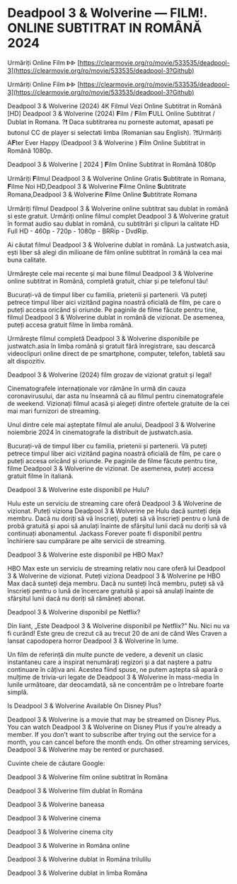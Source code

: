# Deadpool 3 & Wolverine — FILM!. ONLINE SUBTITRAT IN ROMÂNĂ 2024

Urmăriți Online Film ᐈᐈ [https://clearmovie.org/ro/movie/533535/deadpool-3](https://clearmovie.org/ro/movie/533535/deadpool-3?Github)

Urmăriți Online Film ᐈᐈ [https://clearmovie.org/ro/movie/533535/deadpool-3](https://clearmovie.org/ro/movie/533535/deadpool-3?Github)

Deadpool 3 & Wolverine (2024) 4K Filmul Vezi Online Subtitrat in Română [HD]
Deadpool 3 & Wolverine (2024) 𝐅ilm / 𝐅ilm 𝐅ULL Online Subtitrat / Dublat in Romana. ?❗️️ Daca subtitrarea nu porneste automat, apasati pe butonul CC de player si selectati limba (Romanian sau English). ?❗️️Urmăriți A𝐅ter Ever Happy (Deadpool 3 & Wolverine ) 𝐅ilm Online Subtitrat in Română 1080p.

Deadpool 3 & Wolverine [ 2024 ] 𝐅ilm Online Subtitrat in Română 1080p

Urmăriți 𝐅ilmul Deadpool 3 & Wolverine Online Gratis 𝐒ubtitrate in Romana, 𝐅ilme Noi HD,Deadpool 3 & Wolverine 𝐅ilme Online 𝐒ubtitrate Romana,Deadpool 3 & Wolverine 𝐅ilme Online 𝐒ubtitrate Romana

Urmăriți filmul Deadpool 3 & Wolverine online subtitrat sau dublat in română si este gratuit. Urmăriți online filmul complet Deadpool 3 & Wolverine gratuit în format audio sau dublat in română, cu subtitrări și clipuri la calitate HD Full HD - 460p - 720p - 1080p - BRRip - DvdRip.

Ai căutat filmul Deadpool 3 & Wolverine dublat in română. La justwatch.asia, ești liber să alegi din milioane de film online subtitrat în română la cea mai buna calitate.

Urmărește cele mai recente și mai bune filmul Deadpool 3 & Wolverine online subtitrat in Română, completă gratuit, chiar și pe telefonul tău!

Bucurați-vă de timpul liber cu familia, prietenii și partenerii. Vă puteți petrece timpul liber aici vizitând pagina noastră oficială de film, pe care o puteți accesa oricând și oriunde. Pe paginile de filme făcute pentru tine, filmul Deadpool 3 & Wolverine dublat in română de vizionat. De asemenea, puteți accesa gratuit filme în limba română.

Urmărește filmul completă Deadpool 3 & Wolverine disponibile pe justwatch.asia în limba română și gratuit fără înregistrare, sau descarcă videoclipuri online direct de pe smartphone, computer, telefon, tabletă sau alt dispozitiv.

Deadpool 3 & Wolverine (2024) film grozav de vizionat gratuit și legal!

Cinematografele internaționale vor rămâne în urmă din cauza coronavirusului, dar asta nu înseamnă că au filmul pentru cinematografele de weekend. Vizionați filmul acasă și alegeți dintre ofertele gratuite de la cei mai mari furnizori de streaming.

Unul dintre cele mai așteptate filmul ale anului, Deadpool 3 & Wolverine noiembrie 2024 în cinematografe la distribuit de justwatch.asia.

Bucurați-vă de timpul liber cu familia, prietenii și partenerii. Vă puteți petrece timpul liber aici vizitând pagina noastră oficială de film, pe care o puteți accesa oricând și oriunde. Pe paginile de filme făcute pentru tine, filme Deadpool 3 & Wolverine de vizionat. De asemenea, puteți accesa gratuit filme în italiană.

Deadpool 3 & Wolverine este disponibil pe Hulu?

Hulu este un serviciu de streaming care oferă Deadpool 3 & Wolverine de vizionat. Puteți viziona Deadpool 3 & Wolverine pe Hulu dacă sunteți deja membru. Dacă nu doriți să vă înscrieți, puteți să vă înscrieți pentru o lună de probă gratuită și apoi să anulați înainte de sfârșitul lunii dacă nu doriți să vă continuați abonamentul. Jackass Forever poate fi disponibil pentru închiriere sau cumpărare pe alte servicii de streaming.

Deadpool 3 & Wolverine este disponibil pe HBO Max?

HBO Max este un serviciu de streaming relativ nou care oferă lui Deadpool 3 & Wolverine de vizionat. Puteți viziona Deadpool 3 & Wolverine pe HBO Max dacă sunteți deja membru. Dacă nu sunteți încă membru, puteți să vă înscrieți pentru o lună de încercare gratuită și apoi să anulați înainte de sfârșitul lunii dacă nu doriți să rămâneți abonat.

Deadpool 3 & Wolverine disponibil pe Netflix?

Din liant, „Este Deadpool 3 & Wolverine disponibil pe Netflix?” Nu. Nici nu va fi curând! Este greu de crezut că au trecut 20 de ani de când Wes Craven a lansat capodopera horror Deadpool 3 & Wolverine în lume.

Un film de referință din multe puncte de vedere, a devenit un clasic instantaneu care a inspirat nenumărați regizori și a dat naștere a patru continuare în câțiva ani. Acestea fiind spuse, ne putem aștepta să apară o mulțime de trivia-uri legate de Deadpool 3 & Wolverine în mass-media în lunile următoare, dar deocamdată, să ne concentrăm pe o întrebare foarte simplă.

Is Deadpool 3 & Wolverine Available On Disney Plus?

Deadpool 3 & Wolverine is a movie that may be streamed on Disney Plus. You can watch Deadpool 3 & Wolverine on Disney Plus if you’re already a member. If you don’t want to subscribe after trying out the service for a month, you can cancel before the month ends. On other streaming services, Deadpool 3 & Wolverine may be rented or purchased.

Cuvinte cheie de căutare Google:

Deadpool 3 & Wolverine film online subtitrat în Româna

Deadpool 3 & Wolverine film dublat în Româna

Deadpool 3 & Wolverine baneasa

Deadpool 3 & Wolverine cinema

Deadpool 3 & Wolverine cinema city

Deadpool 3 & Wolverine in Româna online

Deadpool 3 & Wolverine dublat in Româna trilulilu

Deadpool 3 & Wolverine dublat in limba Româna
